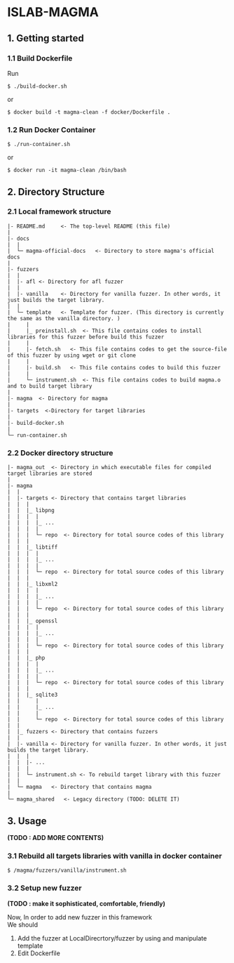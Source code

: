 # ISLAB-MAGMA

## 1. Getting started
### 1.1 Build Dockerfile
Run
```
$ ./build-docker.sh
```
or 
```
$ docker build -t magma-clean -f docker/Dockerfile .
```
### 1.2 Run Docker Container
```
$ ./run-container.sh
``` 
or
 ```
 $ docker run -it magma-clean /bin/bash
 ```

## 2. Directory Structure
### 2.1 Local framework structure
```
|- README.md     <- The top-level README (this file)
|
|- docs
|  |
|  └─ magma-official-docs   <- Directory to store magma's official docs
|  
|- fuzzers
|  |
|  |- afl <- Directory for afl fuzzer
|  |
|  |- vanilla    <- Directory for vanilla fuzzer. In other words, it just builds the target library.
|  |
|  └─ template   <- Template for fuzzer. (This directory is currently the same as the vanilla directory. )
|     | 
|     |_ preinstall.sh  <- This file contains codes to install libraries for this fuzzer before build this fuzzer
|     |
|     |- fetch.sh   <- This file contains codes to get the source-file of this fuzzer by using wget or git clone
|     |
|     |- build.sh   <- This file contains codes to build this fuzzer
|     |
|     └─ instrument.sh  <- This file contains codes to build magma.o and to build target library
|  
|- magma  <- Directory for magma
|
|- targets  <-Directory for target libraries
|
|- build-docker.sh
|
└─ run-container.sh
```

### 2.2 Docker directory structure
```
|- magma_out  <- Directory in which executable files for compiled target libraries are stored
|
|- magma     
|  |
|  |- targets <- Directory that contains target libraries
|  |  |
|  |  |_ libpng
|  |  |  |
|  |  |  |_ ... 
|  |  |  |
|  |  |  └─ repo  <- Directory for total source codes of this library 
|  |  |
|  |  |_ libtiff
|  |  |  |
|  |  |  |_ ... 
|  |  |  |
|  |  |  └─ repo  <- Directory for total source codes of this library 
|  |  |
|  |  |_ libxml2
|  |  |  |
|  |  |  |_ ... 
|  |  |  |
|  |  |  └─ repo  <- Directory for total source codes of this library 
|  |  |
|  |  |_ openssl
|  |  |  |
|  |  |  |_ ... 
|  |  |  |
|  |  |  └─ repo  <- Directory for total source codes of this library 
|  |  |
|  |  |_ php
|  |  |  |
|  |  |  |_ ... 
|  |  |  |
|  |  |  └─ repo  <- Directory for total source codes of this library 
|  |  |
|  |  |_ sqlite3
|  |     |
|  |     |_ ... 
|  |     |
|  |     └─ repo  <- Directory for total source codes of this library 
|  |
|  |_ fuzzers <- Directory that contains fuzzers
|  |
|  |- vanilla <- Directory for vanilla fuzzer. In other words, it just builds the target library.
|  |  |
|  |  |- ...
|  |  |
|  |  └─ instrument.sh <- To rebuild target library with this fuzzer
|  |
|  └─ magma   <- Directory that contains magma
|  
└─ magma_shared   <- Legacy directory (TODO: DELETE IT)
```

## 3. Usage
**(TODO : ADD MORE CONTENTS)**
### 3.1 Rebuild all targets libraries with vanilla in docker container
```
$ /magma/fuzzers/vanilla/instrument.sh
```
### 3.2 Setup new fuzzer
**(TODO : make it sophisticated, comfortable, friendly)**  

Now, In order to add new fuzzer in this framework  
We should
1. Add the fuzzer at LocalDirecrtory/fuzzer by using and manipulate template
2. Edit Dockerfile  
